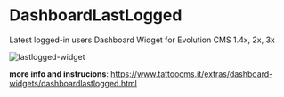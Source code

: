 
# DashboardLastLogged

Latest logged-in users Dashboard Widget for Evolution CMS 1.4x, 2x, 3x

![lastlogged-widget](https://github.com/user-attachments/assets/2f97c6bd-4b69-46b0-8887-a446fd3c88fa)

**more info and instrucions**:  https://www.tattoocms.it/extras/dashboard-widgets/dashboardlastlogged.html

